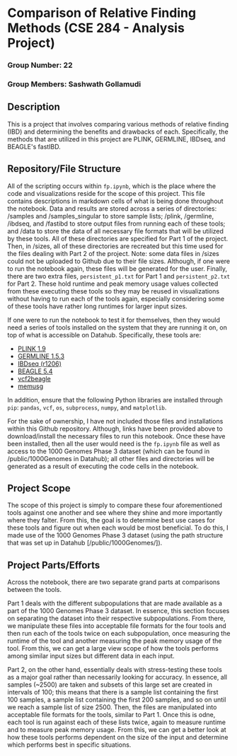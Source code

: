 # Comparison of Relative Finding Methods (CSE 284 - Analysis Project)

### Group Number: 22
### Group Members: Sashwath Gollamudi

## Description
This is a project that involves comparing various methods of relative finding (IBD) and determining the benefits and drawbacks of each. Specifically, the methods that are utilized in this project are PLINK, GERMLINE, IBDseq, and BEAGLE's fastIBD.

## Repository/File Structure
All of the scripting occurs within `fp.ipynb`, which is the place where the code and visualizations reside for the scope of this project. This file contains descriptions in markdown cells of what is being done throughout the notebook. Data and results are stored across a series of directories: /samples and /samples_singular to store sample lists; /plink, /germline, /ibdseq, and /fastibd to store output files from running each of these tools; and /data to store the data of all necessary file formats that will be utilized by these tools. All of these directories are specified for Part 1 of the project. Then, in /sizes, all of these directories are recreated but this time used for the files dealing with Part 2 of the project. Note: some data files in /sizes could not be uploaded to Github due to their file sizes. Although, if one were to run the notebook again, these files will be generated for the user. Finally, there are two extra files, `persistent_p1.txt` for Part 1 and `persistent_p2.txt` for Part 2. These hold runtime and peak memory usage values collected from these executing these tools so they may be reused in visualizations without having to run each of the tools again, especially considering some of these tools have rather long runtimes for larger input sizes. 

If one were to run the notebook to test it for themselves, then they would need a series of tools installed on the system that they are running it on, on top of what is accessible on Datahub. Specifically, these tools are: 
- [PLINK 1.9](https://www.cog-genomics.org/plink/)
- [GERMLINE 1.5.3](http://gusevlab.org/projects/germline/)
- [IBDseq (r1206)](https://faculty.washington.edu/browning/ibdseq.html)
- [BEAGLE 5.4](http://faculty.washington.edu/browning/beagle/beagle.html)
- [vcf2beagle](https://faculty.washington.edu/browning/beagle_utilities/utilities.html)
- [memusg](https://github.com/jhclark/memusg)

In addition, ensure that the following Python libraries are installed through `pip`: `pandas`, `vcf`, `os`, `subprocess`, `numpy`, and `matplotlib`.

For the sake of ownership, I have not included those files and installations within this Github repository. Although, links have been provided above to download/install the necessary files to run this notebook. Once these have been installed, then all the user would need is the `fp.ipynb` file as well as access to the 1000 Genomes Phase 3 dataset (which can be found in /public/1000Genomes in Datahub); all other files and directories will be generated as a result of executing the code cells in the notebook.

## Project Scope
The scope of this project is simply to compare these four aforementioned tools against one another and see where they shine and more importantly where they falter. From this, the goal is to determine best use cases for these tools and figure out when each would be most beneficial. To do this, I made use of the 1000 Genomes Phase 3 dataset (using the path structure that was set up in Datahub [/public/1000Genomes/]). 

## Project Parts/Efforts
Across the notebook, there are two separate grand parts at comparisons between the tools. 

Part 1 deals with the different subpopulations that are made available as a part of the 1000 Genomes Phase 3 dataset. In essence, this section focuses on separating the dataset into their respective subpopulations. From there, we manipulate these files into acceptable file formats for the four tools and then run each of the tools twice on each subpopulation, once measuring the runtime of the tool and another measuring the peak memory usage of the tool. From this, we can get a large view scope of how the tools performs among similar input sizes but different data in each input.

Part 2, on the other hand, essentially deals with stress-testing these tools as a major goal rather than necessarily looking for accuracy. In essence, all samples (~2500) are taken and subsets of this large set are created in intervals of 100; this means that there is a sample list containing the first 100 samples, a sample list containing the first 200 samples, and so on until we reach a sample list of size 2500. Then, the files are manipulated into acceptable file formats for the tools, similar to Part 1. Once this is odne, each tool is run against each of these lists twice, again to measure runtime and to measure peak memory usage. From this, we can get a better look at how these tools performs dependent on the size of the input and determine which performs best in specific situations.
